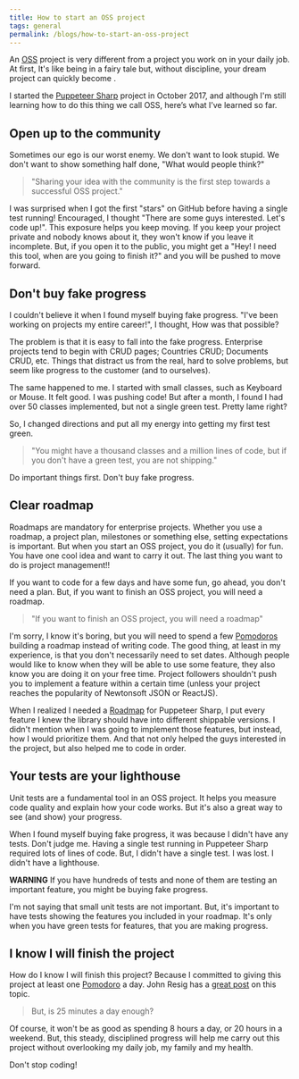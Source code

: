 ```yaml
---
title: How to start an OSS project
tags: general
permalink: /blogs/how-to-start-an-oss-project
---
```

An [OSS](https://opensource.com/resources/what-open-source) project is very different from a project you work on in your daily job. At first, It's like being in a fairy tale but, without discipline, your dream project can quickly become <insert a boring movie reference here>.

I started the [Puppeteer Sharp](https://github.com/kblok/puppeteer-sharp) project in October 2017, and although I'm still learning how to do this thing we call OSS, here’s what I’ve learned so far.

## Open up to the community

Sometimes our ego is our worst enemy. We don't want to look stupid. We don't want to show something half done, "What would people think?"

> "Sharing your idea with the community is the first step towards a successful OSS project."

I was surprised when I got the first "stars" on GitHub before having a single test running! Encouraged, I thought "There are some guys interested. Let's code up!". This exposure helps you keep moving. If you keep your project private and nobody knows about it, they won't know if you leave it incomplete. But, if you open it to the public, you might get a "Hey! I need this tool, when are you going to finish it?" and you will be pushed to move forward.

## Don't buy fake progress

I couldn't believe it when I found myself buying fake progress. "I've been working on projects my entire career!", I thought, How was that possible?

The problem is that it is easy to fall into the fake progress. Enterprise projects tend to begin with CRUD pages; Countries CRUD; Documents CRUD, etc. Things that distract us from the real, hard to solve problems, but seem like progress to the customer (and to ourselves).

The same happened to me. I started with small classes, such as Keyboard or Mouse. It felt good. I was pushing code! But after a month, I found I had over 50 classes implemented, but not a single green test. Pretty lame right?

So, I changed directions and put all my energy into getting my first test green.

> "You might have a thousand classes and a million lines of code, but if you don't have a green test, you are not shipping."

Do important things first. Don't buy fake progress.

## Clear roadmap

Roadmaps are mandatory for enterprise projects. Whether you use a roadmap, a project plan, milestones or something else, setting expectations is important. But when you start an OSS project, you do it (usually) for fun. You have one cool idea and want to carry it out. The last thing you want to do is project management!!

If you want to code for a few days and have some fun, go ahead, you don't need a plan. But, if you want to finish an OSS project, you will need a roadmap.

> "If you want to finish an OSS project, you will need a roadmap"

I'm sorry, I know it's boring, but you will need to spend a few [Pomodoros](https://en.wikipedia.org/wiki/Pomodoro_Technique) building a roadmap instead of writing code. The good thing, at least in my experience, is that you don't necessarily need to set dates. Although people would like to know when they will be able to use some feature, they also know you are doing it on your free time. Project followers shouldn't push you to implement a feature within a certain time (unless your project reaches the popularity of Newtonsoft JSON or ReactJS).

When I realized I needed a [Roadmap](http://www.hardkoded.com/blogs/puppeteer-sharp-monthly-february-2018) for Puppeteer Sharp, I put every feature I knew the library should have into different shippable versions. I didn't mention when I was going to implement those features, but instead, how I would prioritize them. And that not only helped the guys interested in the project, but also helped me to code in order.

## Your tests are your lighthouse

Unit tests are a fundamental tool in an OSS project. It helps you measure code quality and explain how your code works. But it's also a great way to see (and show) your progress.

When I found myself buying fake progress, it was because I didn't have any tests. Don't judge me. Having a single test running in Puppeteer Sharp required lots of lines of code. But, I didn't have a single test. I was lost. I didn't have a lighthouse.

**WARNING**
If you have hundreds of tests and none of them are testing an important feature, you might be buying fake progress.

I'm not saying that small unit tests are not important. But, it's important to have tests showing the features you included in your roadmap. It's only when you have green tests for features, that you are making progress.

## I know I will finish the project

How do I know I will finish this project?
Because I committed to giving this project at least one [Pomodoro](https://en.wikipedia.org/wiki/Pomodoro_Technique) a day. John Resig has a [great post](https://johnresig.com/blog/write-code-every-day/) on this topic.

> But, is 25 minutes a day enough?

Of course, it won't be as good as spending 8 hours a day, or 20 hours in a weekend. But, this steady, disciplined progress will help me carry out this project without overlooking my daily job, my family and my health.

Don't stop coding!

